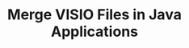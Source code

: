 ---
############################# Static ############################
layout: "autogen"
draft: false
path: "merger/java/visio/"
otherformats: PDF BMP CSV DOC DOCM DOCX DOT DOTM DOTX EPUB Excel HTML Image MHT MHTML ODP ODS ODT OTP OTT PDF PNG POTM POTX PPS PPSM PPSX PPT PPTM PPTX PS RTF TEX TIF TIFF TSV TXT VDX VSDM VSDX VSSX VSSM VSTM VSTX VSX VTX Web Word Worksheet XLAM XLS XLSB XLSM XLSX XLT XLTM XLTX XPS 

############################# Head ############################
head_title: "Merge VISIO Files via Java & J2SE Documents Merger API"
head_description: "Merge multiple VISIO files into a single file using Java documents merger API with all data, style and formatting as the source documents."

############################# Header ############################
title: "Merge VISIO Files in Java Applications"
description: "Merge multiple VISIO files into a single file using Java documents merger API. Merge selected pages or page ranges from various source documents into a single resultant document with all data, style and formatting as the source documents."

############################# SubMenu ############################
submenu:
    enable: true

############################# About ############################
about:
    enable: true
    title: "GroupDocs.Merger for Java API"
    content: |
        GroupDocs.Merger for Java library offers a simple solution to safely merge & split between a wide range of document formats including PDF, Microsoft Office (Word, Excel, PowerPoint, OneNote), OpenDocument, HTML, images and many others within .NET applications. By adding just a few lines of the code, perform several document operations such as move, remove, rotate, swap, extract or change the orientation of pages within the documents. The documents merging API also supports previewing document pages as an image to analyse the document structure, formatting and content on the page.
        
        GroupDocs.Merger APIs are well supported on all major operating systems and Java versions including J2SE 7.0 (1.7), J2SE 8.0 (1.8) and Java 10.

############################# Steps ############################
steps:
    enable: true
    title_left: "Merge Two or More VISIO Files in Java"
    content_left: |
        [GroupDocs.Merger](https://products.groupdocs.com/merger/java/) makes it easy for Java developers to merge multiple VISIO files by implementing a few easy steps.

        *   Create an instance of **Merger** class and load VISIO file.
        *   Call **Join** method of **Merger** class instance and load another VISIO file.
        *   Call **Save** method of **Merger** class instance to save the merged document.
        
    title_right: "System Requirements"
    content_right: |
        Before executing the code example below, please make sure that you have the following prerequisites installed on your system.

        *   Operating Systems: Microsoft Windows, Linux, MacOS
        *   Development Environments: NetBeans, IntelliJ IDEA, Eclipse
        *   Frameworks: Java 7 (1.7) and above
        *   Download the latest version of GroupDocs.Merger for Java from [Maven](https://repository.groupdocs.com/webapp/#/artifacts/browse/tree/General/repo/com/groupdocs/groupdocs-merger)
        
    code: |
        ```cs
        // Merge VISIO files using GroupDocs.Merger API
        // Instantiate Merger with input VISIO document
        Merger merger = new Merger("input_1.visio"))
          {
            // Call Join method of Merger class instance and pass second source document path
            merger.Join("input_2.visio");
            
            // Call Save method of Merger class instance to save merged document
            merger.Save("merged-file.visio");
          }
        ```
        

demos:
    enable: true
        

about_formats:
    enable: true


more_formats:
    enable: true


back_to_top:
    enable: true
---